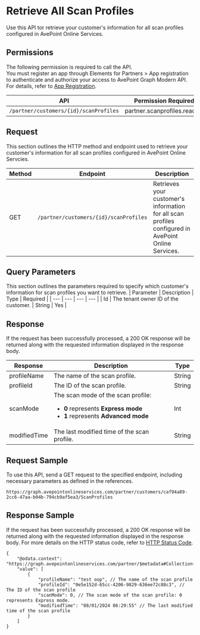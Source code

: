 # Retrieve  All Scan Profiles

Use this API tor retrieve your customer's information for all scan profiles configured in AvePoint Online Services. 

## Permissions  

The following permission is required to call the API.  
You must register an app through Elements for Partners > App registration to authenticate and authorize your access to AvePoint Graph Modern API. For details, refer to [App Registration](https://cdn.avepoint.com/assets/apelements-webhelp/avepoint-elements-for-partners/index.htm#!Documents/appregistration.htm).

| API | Permission Required|
|-----------|-----------|
| `/partner/customers/{id}/scanProfiles` | partner.scanprofiles.read.all |  


## Request

This section outlines the HTTP method and endpoint used to retrieve your customer's information for all scan profiles configured in AvePoint Online Servcies.

| Method | Endpoint | Description |
|-----------|-----------|-----------|
|GET|`/partner/customers/{id}/scanProfiles`|Retrieves your customer's information for all scan profiles configured in AvePoint Online Services.|


## Query Parameters

This section outlines the parameters required to specify which customer's information for scan profiles you want to retrieve.
| Parameter | Description | Type | Required |
| --- | --- | --- | --- |
| Id | The tenant owner ID of the customer. | String | Yes |

## Response

If the request has been successfully processed, a 200 OK response will be returned along with the requested information displayed in the response body.

| Response | Description | Type |
| --- | --- | --- |
| profileName | The name of the scan profile. | String |
| profileId | The ID of the scan profile. | String |
| scanMode | The scan mode of the scan profile:<br> <ul><li> **0** represents **Express mode**</li><li> **1** represents **Advanced mode** | Int |
| modifiedTime | The last modified time of the scan profile. | String |

## Request Sample
To use this API, send a GET request to the specified endpoint, including necessary parameters as defined in the references.
```
https://graph.avepointonlineservices.com/partner/customers/caf94a89-2cc6-47aa-b04b-794cb9af5ea3/ScanProfiles
```
## Response Sample
If the request has been successfully processed, a 200 OK response will be returned along with the requested information displayed in the response body. For more details on the HTTP status code, refer to [HTTP Status Code](/docs/use-avepoint-graph-modern-API/##HTTP-Status-Code).
```
{
    "@odata.context": "https://graph.avepointonlineservices.com/partner/$metadata#Collection(Portal.Api.Model.ProfileInfo)",
    "value": [
        {
            "profileName": "test oop", // The name of the scan profile
            "profileId": "0e5e152d-65cc-4206-9829-636ee72c88c3", // The ID of the scan profile
            "scanMode": 0, // The scan mode of the scan profile: 0 represents Express mode.
            "modifiedTime": "08/01/2024 06:29:55" // The last modified time of the scan profile
        }
    ]
}
```